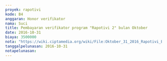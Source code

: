 ```yaml
---
proyek: rapotivi
kode: B4
anggaran: Honor verifikator
nama: Suci
title: Pembayaran verifikator program "Rapotivi 2" bulan Oktober
date: 2016-10-31
biaya: 3500000
nota: "https://wiki.ciptamedia.org/wiki/File:Oktober_31_2016_Rapotivi_B4_Honor_verifikator_a.n_Septi_Diah.jpg"
tanggalpelunasan: 2016-10-31
notapelunasan:
---
```

